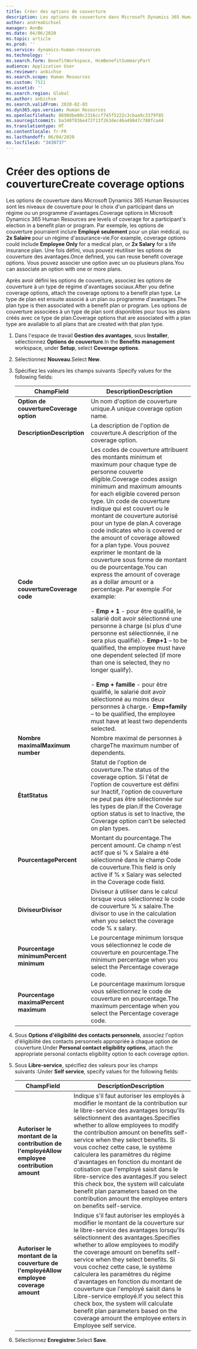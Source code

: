 ```yaml
---
title: Créer des options de couverture
description: Les options de couverture dans Microsoft Dynamics 365 Human Resources sont les niveaux de couverture pour le choix d'un participant dans un régime ou un programme d'avantages.
author: andreabichsel
manager: AnnBe
ms.date: 04/06/2020
ms.topic: article
ms.prod: ''
ms.service: dynamics-human-resources
ms.technology: ''
ms.search.form: BenefitWorkspace, HcmBenefitSummaryPart
audience: Application User
ms.reviewer: anbichse
ms.search.scope: Human Resources
ms.custom: 7521
ms.assetid: ''
ms.search.region: Global
ms.author: anbichse
ms.search.validFrom: 2020-02-03
ms.dyn365.ops.version: Human Resources
ms.openlocfilehash: 8690dbe00c2316ccf745f5222c3cbaa9c3379f85
ms.sourcegitcommit: ba340f836e472f13f263dec46a49847c788fca44
ms.translationtype: HT
ms.contentlocale: fr-FR
ms.lasthandoff: 06/04/2020
ms.locfileid: "3430737"
---
```

# <a name="create-coverage-options"></a><span data-ttu-id="9af1b-103">Créer des options de couverture</span><span class="sxs-lookup"><span data-stu-id="9af1b-103">Create coverage options</span></span>

<span data-ttu-id="9af1b-104">Les options de couverture dans Microsoft Dynamics 365 Human Resources sont les niveaux de couverture pour le choix d'un participant dans un régime ou un programme d'avantages.</span><span class="sxs-lookup"><span data-stu-id="9af1b-104">Coverage options in Microsoft Dynamics 365 Human Resources are levels of coverage for a participant's election in a benefit plan or program.</span></span> <span data-ttu-id="9af1b-105">Par exemple, les options de couverture pourraient inclure **Employé seulement** pour un plan médical, ou **2x Salaire** pour un régime d'assurance-vie.</span><span class="sxs-lookup"><span data-stu-id="9af1b-105">For example, coverage options could include **Employee Only** for a medical plan, or **2x Salary** for a life insurance plan.</span></span> <span data-ttu-id="9af1b-106">Une fois défini, vous pouvez réutiliser les options de couverture des avantages.</span><span class="sxs-lookup"><span data-stu-id="9af1b-106">Once defined, you can reuse benefit coverage options.</span></span> <span data-ttu-id="9af1b-107">Vous pouvez associer une option avec un ou plusieurs plans.</span><span class="sxs-lookup"><span data-stu-id="9af1b-107">You can associate an option with one or more plans.</span></span>

<span data-ttu-id="9af1b-108">Après avoir défini les options de couverture, associez les options de couverture à un type de régime d'avantages sociaux.</span><span class="sxs-lookup"><span data-stu-id="9af1b-108">After you define coverage options, attach the coverage options to a benefit plan type.</span></span> <span data-ttu-id="9af1b-109">Le type de plan est ensuite associé à un plan ou programme d'avantages.</span><span class="sxs-lookup"><span data-stu-id="9af1b-109">The plan type is then associated with a benefit plan or program.</span></span> <span data-ttu-id="9af1b-110">Les options de couverture associées à un type de plan sont disponibles pour tous les plans créés avec ce type de plan.</span><span class="sxs-lookup"><span data-stu-id="9af1b-110">Coverage options that are associated with a plan type are available to all plans that are created with that plan type.</span></span> 

1. <span data-ttu-id="9af1b-111">Dans l'espace de travail **Gestion des avantages**, sous **Installer**, sélectionnez **Options de couverture**.</span><span class="sxs-lookup"><span data-stu-id="9af1b-111">In the **Benefits management** workspace, under **Setup**, select **Coverage options**.</span></span>

2. <span data-ttu-id="9af1b-112">Sélectionnez **Nouveau**.</span><span class="sxs-lookup"><span data-stu-id="9af1b-112">Select **New**.</span></span>

3. <span data-ttu-id="9af1b-113">Spécifiez les valeurs les champs suivants :</span><span class="sxs-lookup"><span data-stu-id="9af1b-113">Specify values for the following fields:</span></span>

   | <span data-ttu-id="9af1b-114">Champ</span><span class="sxs-lookup"><span data-stu-id="9af1b-114">Field</span></span> | <span data-ttu-id="9af1b-115">Description</span><span class="sxs-lookup"><span data-stu-id="9af1b-115">Description</span></span> |
   | --- | --- |
   | <span data-ttu-id="9af1b-116">**Option de couverture**</span><span class="sxs-lookup"><span data-stu-id="9af1b-116">**Coverage option**</span></span> | <span data-ttu-id="9af1b-117">Un nom d'option de couverture unique.</span><span class="sxs-lookup"><span data-stu-id="9af1b-117">A unique coverage option name.</span></span> |
   | <span data-ttu-id="9af1b-118">**Description**</span><span class="sxs-lookup"><span data-stu-id="9af1b-118">**Description**</span></span> | <span data-ttu-id="9af1b-119">La description de l'option de couverture.</span><span class="sxs-lookup"><span data-stu-id="9af1b-119">A description of the coverage option.</span></span> |
   | <span data-ttu-id="9af1b-120">**Code couverture**</span><span class="sxs-lookup"><span data-stu-id="9af1b-120">**Coverage code**</span></span> | <span data-ttu-id="9af1b-121">Les codes de couverture attribuent des montants minimum et maximum pour chaque type de personne couverte éligible.</span><span class="sxs-lookup"><span data-stu-id="9af1b-121">Coverage codes assign minimum and maximum amounts for each eligible covered person type.</span></span> <span data-ttu-id="9af1b-122">Un code de couverture indique qui est couvert ou le montant de couverture autorisé pour un type de plan.</span><span class="sxs-lookup"><span data-stu-id="9af1b-122">A coverage code indicates who is covered or the amount of coverage allowed for a plan type.</span></span> <span data-ttu-id="9af1b-123">Vous pouvez exprimer le montant de la couverture sous forme de montant ou de pourcentage.</span><span class="sxs-lookup"><span data-stu-id="9af1b-123">You can express the amount of coverage as a dollar amount or a percentage.</span></span> <span data-ttu-id="9af1b-124">Par exemple :</span><span class="sxs-lookup"><span data-stu-id="9af1b-124">For example:</span></span></br></br><span data-ttu-id="9af1b-125">- **Emp + 1** - pour être qualifié, le salarié doit avoir sélectionné une personne à charge (si plus d'une personne est sélectionnée, il ne sera plus qualifié).</span><span class="sxs-lookup"><span data-stu-id="9af1b-125">- **Emp+1** – to be qualified, the employee must have one dependent selected (if more than one is selected, they no longer qualify).</span></span></br></br><span data-ttu-id="9af1b-126">- **Emp + famille** - pour être qualifié, le salarié doit avoir sélectionné au moins deux personnes à charge.</span><span class="sxs-lookup"><span data-stu-id="9af1b-126">- **Emp+family** – to be qualified, the employee must have at least two dependents selected.</span></span> |
   | <span data-ttu-id="9af1b-127">**Nombre maximal**</span><span class="sxs-lookup"><span data-stu-id="9af1b-127">**Maximum number**</span></span> | <span data-ttu-id="9af1b-128">Nombre maximal de personnes à charge</span><span class="sxs-lookup"><span data-stu-id="9af1b-128">The maximum number of dependents.</span></span> |
   | <span data-ttu-id="9af1b-129">**État**</span><span class="sxs-lookup"><span data-stu-id="9af1b-129">**Status**</span></span> | <span data-ttu-id="9af1b-130">Statut de l'option de couverture.</span><span class="sxs-lookup"><span data-stu-id="9af1b-130">The status of the coverage option.</span></span> <span data-ttu-id="9af1b-131">Si l'état de l'option de couverture est défini sur Inactif, l'option de couverture ne peut pas être sélectionnée sur les types de plan.</span><span class="sxs-lookup"><span data-stu-id="9af1b-131">If the Coverage option status is set to Inactive, the Coverage option can’t be selected on plan types.</span></span> |
   | <span data-ttu-id="9af1b-132">**Pourcentage**</span><span class="sxs-lookup"><span data-stu-id="9af1b-132">**Percent**</span></span> | <span data-ttu-id="9af1b-133">Montant du pourcentage.</span><span class="sxs-lookup"><span data-stu-id="9af1b-133">The percent amount.</span></span> <span data-ttu-id="9af1b-134">Ce champ n'est actif que si % x Salaire a été sélectionné dans le champ Code de couverture.</span><span class="sxs-lookup"><span data-stu-id="9af1b-134">This field is only active if % x Salary was selected in the Coverage code field.</span></span> |
   | <span data-ttu-id="9af1b-135">**Diviseur**</span><span class="sxs-lookup"><span data-stu-id="9af1b-135">**Divisor**</span></span> | <span data-ttu-id="9af1b-136">Diviseur à utiliser dans le calcul lorsque vous sélectionnez le code de couverture % x salaire.</span><span class="sxs-lookup"><span data-stu-id="9af1b-136">The divisor to use in the calculation when you select the coverage code % x salary.</span></span> |
   | <span data-ttu-id="9af1b-137">**Pourcentage minimum**</span><span class="sxs-lookup"><span data-stu-id="9af1b-137">**Percent minimum**</span></span> | <span data-ttu-id="9af1b-138">Le pourcentage minimum lorsque vous sélectionnez le code de couverture en pourcentage.</span><span class="sxs-lookup"><span data-stu-id="9af1b-138">The minimum percentage when you select the Percentage coverage code.</span></span> |
   | <span data-ttu-id="9af1b-139">**Pourcentage maximal**</span><span class="sxs-lookup"><span data-stu-id="9af1b-139">**Percent maximum**</span></span> | <span data-ttu-id="9af1b-140">Le pourcentage maximum lorsque vous sélectionnez le code de couverture en pourcentage.</span><span class="sxs-lookup"><span data-stu-id="9af1b-140">The maximum percentage when you select the Percentage coverage code.</span></span> |

4. <span data-ttu-id="9af1b-141">Sous **Options d'éligibilité des contacts personnels**, associez l'option d'éligibilité des contacts personnels appropriée à chaque option de couverture.</span><span class="sxs-lookup"><span data-stu-id="9af1b-141">Under **Personal contact eligibility options**, attach the appropriate personal contacts eligibility option to each coverage option.</span></span>

5. <span data-ttu-id="9af1b-142">Sous **Libre-service**, spécifiez des valeurs pour les champs suivants :</span><span class="sxs-lookup"><span data-stu-id="9af1b-142">Under **Self service**, specify values for the following fields:</span></span>

   | <span data-ttu-id="9af1b-143">Champ</span><span class="sxs-lookup"><span data-stu-id="9af1b-143">Field</span></span> | <span data-ttu-id="9af1b-144">Description</span><span class="sxs-lookup"><span data-stu-id="9af1b-144">Description</span></span> |
   | --- | --- |
   | <span data-ttu-id="9af1b-145">**Autoriser le montant de la contribution de l'employé**</span><span class="sxs-lookup"><span data-stu-id="9af1b-145">**Allow employee contribution amount**</span></span> | <span data-ttu-id="9af1b-146">Indique s'il faut autoriser les employés à modifier le montant de la contribution sur le libre-service des avantages lorsqu'ils sélectionnent des avantages.</span><span class="sxs-lookup"><span data-stu-id="9af1b-146">Specifies whether to allow employees to modify the contribution amount on benefits self-service when they select benefits.</span></span> <span data-ttu-id="9af1b-147">Si vous cochez cette case, le système calculera les paramètres du régime d'avantages en fonction du montant de cotisation que l'employé saisit dans le libre-service des avantages.</span><span class="sxs-lookup"><span data-stu-id="9af1b-147">If you select this check box, the system will calculate benefit plan parameters based on the contribution amount the employee enters on benefits self-service.</span></span> |
   | <span data-ttu-id="9af1b-148">**Autoriser le montant de la couverture de l'employé**</span><span class="sxs-lookup"><span data-stu-id="9af1b-148">**Allow employee coverage amount**</span></span> | <span data-ttu-id="9af1b-149">Indique s'il faut autoriser les employés à modifier le montant de la couverture sur le libre-service des avantages lorsqu'ils sélectionnent des avantages.</span><span class="sxs-lookup"><span data-stu-id="9af1b-149">Specifies whether to allow employees to modify the coverage amount on benefits self-service when they select benefits.</span></span> <span data-ttu-id="9af1b-150">Si vous cochez cette case, le système calculera les paramètres du régime d'avantages en fonction du montant de couverture que l'employé saisit dans le Libre-service employé.</span><span class="sxs-lookup"><span data-stu-id="9af1b-150">If you select this check box, the system will calculate benefit plan parameters based on the coverage amount the employee enters in Employee self service.</span></span> |

6. <span data-ttu-id="9af1b-151">Sélectionnez **Enregistrer**.</span><span class="sxs-lookup"><span data-stu-id="9af1b-151">Select **Save**.</span></span> 
